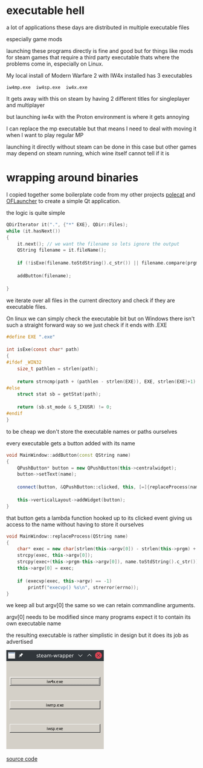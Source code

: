 <!--
.. title: Bootstrapping executables
.. slug: bootstrapping-executables
.. date: 2021-02-22 19:00:37 UTC+02:00
.. tags: 
.. category: 
.. link: 
.. description: 
.. type: text
-->

# executable hell

a lot of applications these days are distributed in multiple executable files

especially game mods

launching these programs directly is fine and good but for things like mods for steam games that require a third party executable thats where the problems come in, especially on Linux.

My local install of Modern Warfare 2 with IW4x installed has 3 executables

```text
iw4mp.exe  iw4sp.exe  iw4x.exe 
```

It gets away with this on steam by having 2 different titles for singleplayer and multiplayer

but launching iw4x with the Proton environment is where it gets annoying

I can replace the mp executable but that means I need to deal with moving it when I want to play regular MP

launching it directly without steam can be done in this case but other games may depend on steam running, which wine itself cannot tell if it is

# wrapping around binaries

I copied together some boilerplate code from my other projects [polecat](https://github.com/Jan200101/polecat) and [OFLauncher](https://github.com/Jan200101/OFLauncher) to create a simple Qt application.

the logic is quite simple

```cpp
QDirIterator it(".", {"*" EXE}, QDir::Files);
while (it.hasNext())
{
    it.next(); // we want the filename so lets ignore the output
    QString filename = it.fileName();

    if (!isExe(filename.toStdString().c_str()) || filename.compare(prgm) == 0) continue;

    addButton(filename);

}
```
we iterate over all files in the current directory and check if they are executable files.

On linux we can simply check the executable bit but on Windows there isn't such a straight forward way so we just check if it ends with .EXE

```c
#define EXE ".exe"

int isExe(const char* path)
{
#ifdef _WIN32
    size_t pathlen = strlen(path);

    return strncmp(path + (pathlen - strlen(EXE)), EXE, strlen(EXE)+1) == 0;
#else
    struct stat sb = getStat(path);

    return (sb.st_mode & S_IXUSR) != 0;
#endif
}
```

to be cheap we don't store the executable names or paths ourselves

every executable gets a button added with its name

```cpp
void MainWindow::addButton(const QString name)
{
    QPushButton* button = new QPushButton(this->centralwidget);
    button->setText(name);

    connect(button, &QPushButton::clicked, this, [=]{replaceProcess(name);});

    this->verticalLayout->addWidget(button);
}
```

that button gets a lambda function hooked up to its clicked event giving us access to the name without having to store it ourselves

```cpp
void MainWindow::replaceProcess(QString name)
{
    char* exec = new char[strlen(this->argv[0]) - strlen(this->prgm) + name.size()];
    strcpy(exec, this->argv[0]);
    strcpy(exec+(this->prgm-this->argv[0]), name.toStdString().c_str());
    this->argv[0] = exec;

    if (execvp(exec, this->argv) == -1)
        printf("execvp() %s\n", strerror(errno));
}
```

we keep all but argv[0] the same so we can retain commandline arguments.

argv[0] needs to be modified since many programs expect it to contain its own executable name

the resulting executable is rather simplistic in design but it does its job as advertised

![](/images/steam-wrapper/Screenshot_20210502_195444.png)

[source code](https://github.com/Jan200101/steam-wrapper)